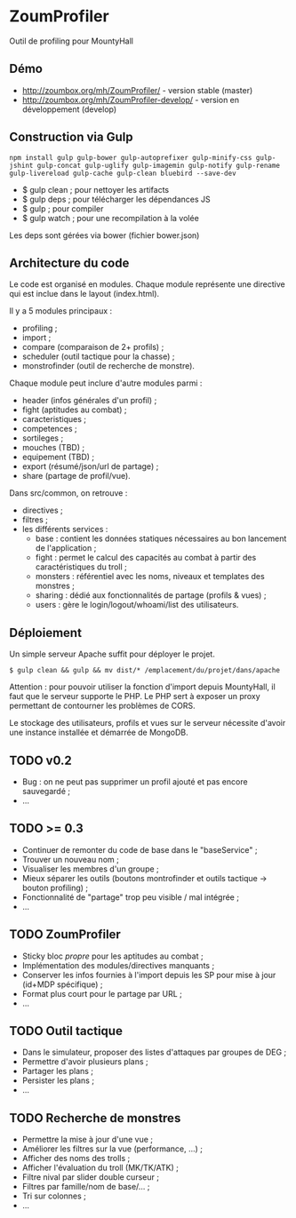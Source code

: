 ZoumProfiler
============

Outil de profiling pour MountyHall


Démo
----

- http://zoumbox.org/mh/ZoumProfiler/ - version stable (master)
- http://zoumbox.org/mh/ZoumProfiler-develop/ - version en développement (develop)


Construction via Gulp
---------------------

    npm install gulp gulp-bower gulp-autoprefixer gulp-minify-css gulp-jshint gulp-concat gulp-uglify gulp-imagemin gulp-notify gulp-rename gulp-livereload gulp-cache gulp-clean bluebird --save-dev

- $ gulp clean ; pour nettoyer les artifacts
- $ gulp deps ; pour télécharger les dépendances JS
- $ gulp ; pour compiler
- $ gulp watch ; pour une recompilation à la volée

Les deps sont gérées via bower (fichier bower.json)


Architecture du code
--------------------

Le code est organisé en modules. Chaque module représente une directive qui est inclue dans le layout (index.html).

Il y a 5 modules principaux :

- profiling ;
- import ;
- compare (comparaison de 2+ profils) ;
- scheduler (outil tactique pour la chasse) ;
- monstrofinder (outil de recherche de monstre).


Chaque module peut inclure d'autre modules parmi :

- header (infos générales d'un profil) ;
- fight (aptitudes au combat) ;
- caracteristiques ;
- competences ;
- sortileges ;
- mouches (TBD) ;
- equipement (TBD) ;
- export (résumé/json/url de partage) ;
- share (partage de profil/vue).

Dans src/common, on retrouve :

- directives ;
- filtres ;
- les différents services :
  - base : contient les données statiques nécessaires au bon lancement de l'application ;
  - fight : permet le calcul des capacités au combat à partir des caractéristiques du troll ;
  - monsters : référentiel avec les noms, niveaux et templates des monstres ;
  - sharing : dédié aux fonctionnalités de partage (profils & vues) ;
  - users : gère le login/logout/whoami/list des utilisateurs.

Déploiement
-----------

Un simple serveur Apache suffit pour déployer le projet.

    $ gulp clean && gulp && mv dist/* /emplacement/du/projet/dans/apache

Attention : pour pouvoir utiliser la fonction d'import depuis MountyHall, il faut que le serveur supporte le PHP.
Le PHP sert à exposer un proxy permettant de contourner les problèmes de CORS.

Le stockage des utilisateurs, profils et vues sur le serveur nécessite d'avoir une instance installée et démarrée de MongoDB.

TODO v0.2
---------

- Bug : on ne peut pas supprimer un profil ajouté et pas encore sauvegardé ;
- ...


TODO >= 0.3
-----------

- Continuer de remonter du code de base dans le "baseService" ;
- Trouver un nouveau nom ;
- Visualiser les membres d'un groupe ;
- Mieux séparer les outils (boutons montrofinder et outils tactique -> bouton profiling) ;
- Fonctionnalité de "partage" trop peu visible / mal intégrée ;
- ...

TODO ZoumProfiler
-----------------

- Sticky bloc *propre* pour les aptitudes au combat ;
- Implémentation des modules/directives manquants ;
- Conserver les infos fournies à l'import depuis les SP pour mise à jour (id+MDP spécifique) ;
- Format plus court pour le partage par URL ;
- ...

TODO Outil tactique
-------------------

- Dans le simulateur, proposer des listes d'attaques par groupes de DEG ;
- Permettre d'avoir plusieurs plans ;
- Partager les plans ;
- Persister les plans ;
- ...

TODO Recherche de monstres
--------------------------

- Permettre la mise à jour d'une vue ;
- Améliorer les filtres sur la vue (performance, ...) ;
- Afficher des noms des trolls ;
- Afficher l'évaluation du troll (MK/TK/ATK) ;
- Filtre nival par slider double curseur ;
- Filtres par famille/nom de base/... ;
- Tri sur colonnes ;
- ...
